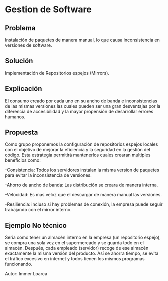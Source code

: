# Gestion de Software

## Problema
Instalación de paquetes de manera manual, lo que causa inconsistencia en versiones de software.

## Solución
Implementación de Repositorios espejos (Mirrors).

## Explicación
El consumo creado por cada uno en su ancho de banda e inconsistencias de las mismas versiones las cuales pueden ser una gran desventajas por la diferencia de accesibilidad y la mayor propensión de desarrollar errores humanos. 

## Propuesta
Como grupo proponemos la configuración de repositorios espejos locales con el objetivo de mejorar la eficiencia y la seguridad en la gestión del código. Esta estrategia permitirá mantenerlos cuales crearan multiples beneficios como: 

-Consistencia: Todos los servidores instalan la misma version de paquetes para evitar la inconsistencia de versiones.

-Ahorro de ancho de banda: Las distribución se creara de manera interna.

-Velocidad: Es mas veloz que el descargar de manera manual las versiones.

-Resiliencia: incluso si hay problemas de conexión, la empresa puede seguir trabajando con el mirror interno.

## Ejemplo No técnico
Seria como tener un almacén interno en la empresa (un repositorio espejo), se compra una sola vez en el supermercado y se guarda todo en el almacén. Después, cada empleado (servidor) recoge de ese almacén exactamente la misma versión del producto. Así se ahorra tiempo, se evita el tráfico excesivo en internet y todos tienen los mismos programas funcionando.

Autor: Immer Loarca
